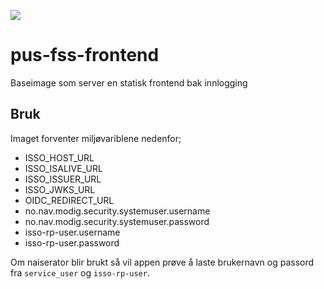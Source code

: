 ![](https://github.com/navikt/pus-fss-frontend/workflows/Test,%20build%20and%20push/badge.svg)

# pus-fss-frontend
Baseimage som server en statisk frontend bak innlogging

## Bruk
Imaget forventer miljøvariblene nedenfor;
- ISSO_HOST_URL
- ISSO_ISALIVE_URL
- ISSO_ISSUER_URL
- ISSO_JWKS_URL
- OIDC_REDIRECT_URL
- no.nav.modig.security.systemuser.username
- no.nav.modig.security.systemuser.password
- isso-rp-user.username
- isso-rp-user.password 

Om naiserator blir brukt så vil appen prøve å laste brukernavn og passord fra `service_user` og `isso-rp-user`.
